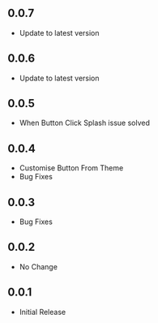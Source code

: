 ## 0.0.7

* Update to latest version

## 0.0.6

* Update to latest version

## 0.0.5

* When Button Click Splash issue solved

## 0.0.4

* Customise Button From Theme
* Bug Fixes

## 0.0.3

* Bug Fixes

## 0.0.2

* No Change

## 0.0.1

* Initial Release
